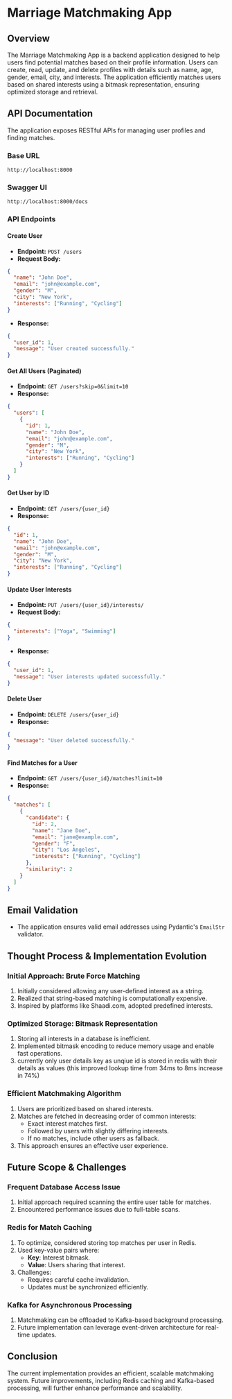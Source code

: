 # Marriage Matchmaking App

## Overview
The Marriage Matchmaking App is a backend application designed to help users find potential matches based on their profile information. Users can create, read, update, and delete profiles with details such as name, age, gender, email, city, and interests. The application efficiently matches users based on shared interests using a bitmask representation, ensuring optimized storage and retrieval.

## API Documentation
The application exposes RESTful APIs for managing user profiles and finding matches.

### Base URL
```
http://localhost:8000
```

### Swagger UI
```
http://localhost:8000/docs
```

### API Endpoints

#### Create User
- **Endpoint:** `POST /users`
- **Request Body:**
```json
{
  "name": "John Doe",
  "email": "john@example.com",
  "gender": "M",
  "city": "New York",
  "interests": ["Running", "Cycling"]
}
```
- **Response:**
```json
{
  "user_id": 1,
  "message": "User created successfully."
}
```

#### Get All Users (Paginated)
- **Endpoint:** `GET /users?skip=0&limit=10`
- **Response:**
```json
{
  "users": [
    {
      "id": 1,
      "name": "John Doe",
      "email": "john@example.com",
      "gender": "M",
      "city": "New York",
      "interests": ["Running", "Cycling"]
    }
  ]
}
```

#### Get User by ID
- **Endpoint:** `GET /users/{user_id}`
- **Response:**
```json
{
  "id": 1,
  "name": "John Doe",
  "email": "john@example.com",
  "gender": "M",
  "city": "New York",
  "interests": ["Running", "Cycling"]
}
```

#### Update User Interests
- **Endpoint:** `PUT /users/{user_id}/interests/`
- **Request Body:**
```json
{
  "interests": ["Yoga", "Swimming"]
}
```
- **Response:**
```json
{
  "user_id": 1,
  "message": "User interests updated successfully."
}
```

#### Delete User
- **Endpoint:** `DELETE /users/{user_id}`
- **Response:**
```json
{
  "message": "User deleted successfully."
}
```

#### Find Matches for a User
- **Endpoint:** `GET /users/{user_id}/matches?limit=10`
- **Response:**
```json
{
  "matches": [
    {
      "candidate": {
        "id": 2,
        "name": "Jane Doe",
        "email": "jane@example.com",
        "gender": "F",
        "city": "Los Angeles",
        "interests": ["Running", "Cycling"]
      },
      "similarity": 2
    }
  ]
}
```

## Email Validation
- The application ensures valid email addresses using Pydantic's `EmailStr` validator.

## Thought Process & Implementation Evolution

### Initial Approach: Brute Force Matching
1. Initially considered allowing any user-defined interest as a string.
2. Realized that string-based matching is computationally expensive.
3. Inspired by platforms like Shaadi.com, adopted predefined interests.

### Optimized Storage: Bitmask Representation
1. Storing all interests in a database is inefficient.
2. Implemented bitmask encoding to reduce memory usage and enable fast operations.
4. currently only user details key as unqiue id is stored in redis with their details as values
(this improved lookup time from 34ms to 8ms increase in 74%)

### Efficient Matchmaking Algorithm
1. Users are prioritized based on shared interests.
2. Matches are fetched in decreasing order of common interests:
   - Exact interest matches first.
   - Followed by users with slightly differing interests.
   - If no matches, include other users as fallback.
3. This approach ensures an effective user experience.

## Future Scope & Challenges

### Frequent Database Access Issue
1. Initial approach required scanning the entire user table for matches.
2. Encountered performance issues due to full-table scans.

### Redis for Match Caching
1. To optimize, considered storing top matches per user in Redis.
2. Used key-value pairs where:
   - **Key**: Interest bitmask.
   - **Value**: Users sharing that interest.
3. Challenges:
   - Requires careful cache invalidation.
   - Updates must be synchronized efficiently.

### Kafka for Asynchronous Processing
1. Matchmaking can be offloaded to Kafka-based background processing.
2. Future implementation can leverage event-driven architecture for real-time updates.

## Conclusion
The current implementation provides an efficient, scalable matchmaking system. Future improvements, including Redis caching and Kafka-based processing, will further enhance performance and scalability.
